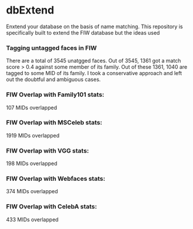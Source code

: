# dbExtend
Enxtend your database on the basis of name matching. This repository is specifically built to extend the FIW database but the ideas used 

### Tagging untagged faces in FIW
There are a total of 3545 unatgged faces. Out of 3545, 1361 got a match score > 0.4 against some member of its family. Out of these 1361, 1040 are tagged to some MID of its family. I took a conservative approach and left out the doubtful and ambiguous cases.


### FIW Overlap with Family101 stats:
107 MIDs overlapped

### FIW Overlap with MSCeleb stats:
1919 MIDs overlapped

### FIW Overlap with VGG stats:
198 MIDs overlapped

### FIW Overlap with Webfaces stats:
374 MIDs overlapped

### FIW Overlap with CelebA stats:
433 MIDs overlapped
